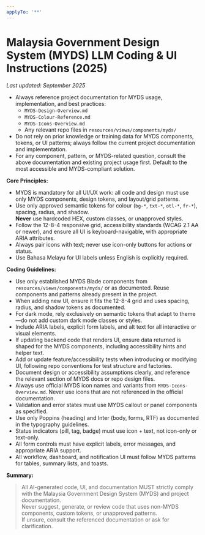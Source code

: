```yaml
---
applyTo: '**'
---
```


# Malaysia Government Design System (MYDS) LLM Coding & UI Instructions (2025)

_Last updated: September 2025_

- Always reference project documentation for MYDS usage, implementation, and best practices:  
  - `MYDS-Design-Overview.md`  
  - `MYDS-Colour-Reference.md`  
  - `MYDS-Icons-Overview.md`  
  - Any relevant repo files in `resources/views/components/myds/`
- Do not rely on prior knowledge or training data for MYDS components, tokens, or UI patterns; always follow the current project documentation and implementation.
- For any component, pattern, or MYDS-related question, consult the above documentation and existing project usage first. Default to the most accessible and MYDS-compliant solution.

**Core Principles:**

- MYDS is mandatory for all UI/UX work: all code and design must use only MYDS components, design tokens, and layout/grid patterns.
- Use only approved semantic tokens for colour (`bg-*`, `txt-*`, `otl-*`, `fr-*`), spacing, radius, and shadow.  
  **Never** use hardcoded HEX, custom classes, or unapproved styles.
- Follow the 12-8-4 responsive grid, accessibility standards (WCAG 2.1 AA or newer), and ensure all UI is keyboard-navigable, with appropriate ARIA attributes.
- Always pair icons with text; never use icon-only buttons for actions or status.
- Use Bahasa Melayu for UI labels unless English is explicitly required.

**Coding Guidelines:**

- Use only established MYDS Blade components from `resources/views/components/myds/` or as documented. Reuse components and patterns already present in the project.
- When adding new UI, ensure it fits the 12-8-4 grid and uses spacing, radius, and shadow tokens as documented.
- For dark mode, rely exclusively on semantic tokens that adapt to theme—do not add custom dark mode classes or styles.
- Include ARIA labels, explicit form labels, and alt text for all interactive or visual elements.
- If updating backend code that renders UI, ensure data returned is shaped for the MYDS components, including accessibility hints and helper text.
- Add or update feature/accessibility tests when introducing or modifying UI, following repo conventions for test structure and factories.
- Document design or accessibility assumptions clearly, and reference the relevant section of MYDS docs or repo design files.
- Always use official MYDS icon names and variants from `MYDS-Icons-Overview.md`. Never use icons that are not referenced in the official documentation.
- Validation and error states must use MYDS callout or panel components as specified.
- Use only Poppins (heading) and Inter (body, forms, RTF) as documented in the typography guidelines.
- Status indicators (pill, tag, badge) must use icon + text, not icon-only or text-only.
- All form controls must have explicit labels, error messages, and appropriate ARIA support.
- All workflow, dashboard, and notification UI must follow MYDS patterns for tables, summary lists, and toasts.

**Summary:**

> All AI-generated code, UI, and documentation MUST strictly comply with the Malaysia Government Design System (MYDS) and project documentation.  
> Never suggest, generate, or review code that uses non-MYDS components, custom tokens, or unapproved patterns.  
> If unsure, consult the referenced documentation or ask for clarification.
